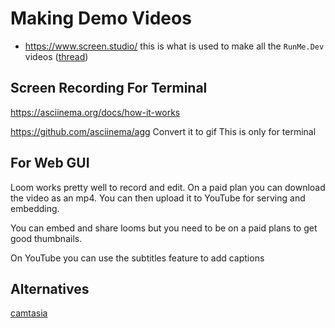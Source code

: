 # Making Demo Videos

* https://www.screen.studio/ this is what is used to make all the `RunMe.Dev` videos ([thread](https://discord.com/channels/1102639988832735374/1102639989700968583/1246232395087220786))

## Screen Recording For Terminal

https://asciinema.org/docs/how-it-works

https://github.com/asciinema/agg
Convert it to gif
This is only for terminal

## For Web GUI

Loom works pretty well to record and edit.
On a paid plan you can download the video as an mp4.
You can then upload it to YouTube for serving and embedding.

You can embed and share looms but you need to be on a paid plans to
get good thumbnails.

On YouTube you can use the subtitles feature to add captions

## Alternatives

[camtasia](https://www.techsmith.com/store/camtasia?utm_source=google&utm_medium=cpc&utm_campaign=20531582312&utm_content=150103631901&utm_term=camtasia&gad_source=1&gclid=Cj0KCQjwlZixBhCoARIsAIC745DTfNMj17DqZr3FzrtEnjI7KNvcb9gzzZ1YTpYmIGURqXS1W4eHDlgaAgjhEALw_wcB)
